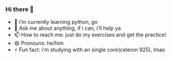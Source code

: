 ### Hi there 👋

<!--
**xnoro/xnoro** is a ✨ _special_ ✨ repository because its `README.md` (this file) appears on your GitHub profile.

Here are some ideas to get you started:

-->
- 🌱 I’m currently learning python, go
- 💬 Ask me about anything, if i can, i'll help ya
- 📫 How to reach me: just do my exercises and get the practice!
- 😄 Pronouns: he/him
- ⚡ Fun fact: i'm studying with an single core(celeron 925), lmao


